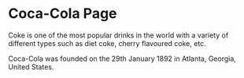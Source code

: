 Coca-Cola Page
=======
Coke is one of the most popular drinks in the world with a variety of different types such as diet coke, cherry flavoured coke, etc.

Coca-Cola was founded on the 29th January 1892 in Atlanta, Georgia, United States.
